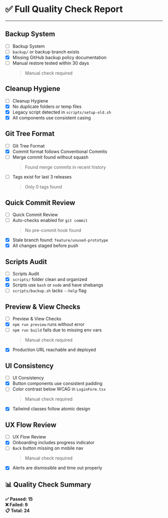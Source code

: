 # ✅ Full Quality Check Report

---

## Backup System
- [ ] Backup System
- [ ] `backup/` or backup branch exists
- [x] Missing GitHub backup policy documentation
- [ ] Manual restore tested within 30 days
  > Manual check required

## Cleanup Hygiene
- [ ] Cleanup Hygiene
- [x] No duplicate folders or temp files
- [x] Legacy script detected in `scripts/setup-old.sh`
- [x] All components use consistent casing

## Git Tree Format
- [ ] Git Tree Format
- [x] Commit format follows Conventional Commits
- [ ] Merge commit found without squash
  > Found merge commits in recent history
- [ ] Tags exist for last 3 releases
  > Only        0 tags found

## Quick Commit Review
- [ ] Quick Commit Review
- [ ] Auto-checks enabled for `git commit`
  > No pre-commit hook found
- [x] Stale branch found: `feature/unused-prototype`
- [x] All changes staged before push

## Scripts Audit
- [ ] Scripts Audit
- [x] `scripts/` folder clean and organized
- [x] Scripts use `bash` or `node` and have shebangs
- [ ] `scripts/backup.sh` lacks `--help` flag

## Preview & View Checks
- [ ] Preview & View Checks
- [x] `npm run preview` runs without error
- [ ] `npm run build` fails due to missing env vars
  > Manual check required
- [x] Production URL reachable and deployed

## UI Consistency
- [ ] UI Consistency
- [x] Button components use consistent padding
- [ ] Color contrast below WCAG in `LoginForm.tsx`
  > Manual check required
- [x] Tailwind classes follow atomic design

## UX Flow Review
- [ ] UX Flow Review
- [x] Onboarding includes progress indicator
- [ ] `Back` button missing on mobile nav
  > Manual check required
- [x] Alerts are dismissible and time out properly

## 📊 Quality Check Summary
**✅ Passed: 15**  
**❌ Failed: 9**  
**📋 Total: 24**
